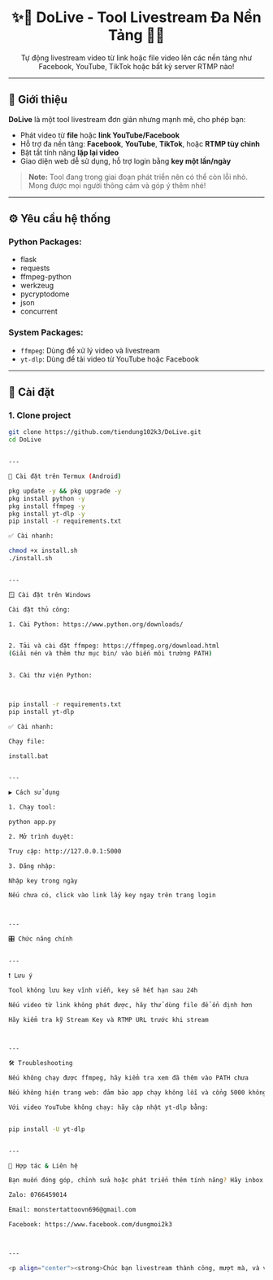 <h1 align="center">✨🎥 DoLive - Tool Livestream Đa Nền Tảng 🎥✨</h1>

<p align="center">
  Tự động livestream video từ link hoặc file video lên các nền tảng như Facebook, YouTube, TikTok hoặc bất kỳ server RTMP nào!  
</p>

---

## 🌟 Giới thiệu

**DoLive** là một tool livestream đơn giản nhưng mạnh mẽ, cho phép bạn:
- Phát video từ **file** hoặc **link YouTube/Facebook**
- Hỗ trợ đa nền tảng: **Facebook**, **YouTube**, **TikTok**, hoặc **RTMP tùy chỉnh**
- Bật tắt tính năng **lặp lại video**
- Giao diện web dễ sử dụng, hỗ trợ login bằng **key một lần/ngày**

> **Note:** Tool đang trong giai đoạn phát triển nên có thể còn lỗi nhỏ. Mong được mọi người thông cảm và góp ý thêm nhé!

---

## ⚙️ Yêu cầu hệ thống

### Python Packages:
- flask
- requests
- ffmpeg-python
- werkzeug
- pycryptodome
- json
- concurrent

### System Packages:
- `ffmpeg`: Dùng để xử lý video và livestream
- `yt-dlp`: Dùng để tải video từ YouTube hoặc Facebook

---

## 🚀 Cài đặt

### 1. Clone project

```bash
git clone https://github.com/tiendung102k3/DoLive.git
cd DoLive


---

🐧 Cài đặt trên Termux (Android)

pkg update -y && pkg upgrade -y
pkg install python -y
pkg install ffmpeg -y
pkg install yt-dlp -y
pip install -r requirements.txt

✅ Cài nhanh:

chmod +x install.sh
./install.sh


---

🪟 Cài đặt trên Windows

Cài đặt thủ công:

1. Cài Python: https://www.python.org/downloads/


2. Tải và cài đặt ffmpeg: https://ffmpeg.org/download.html
(Giải nén và thêm thư mục bin/ vào biến môi trường PATH)


3. Cài thư viện Python:



pip install -r requirements.txt
pip install yt-dlp

✅ Cài nhanh:

Chạy file:

install.bat


---

▶️ Cách sử dụng

1. Chạy tool:

python app.py

2. Mở trình duyệt:

Truy cập: http://127.0.0.1:5000

3. Đăng nhập:

Nhập key trong ngày

Nếu chưa có, click vào link lấy key ngay trên trang login



---

🎛️ Chức năng chính


---

❗ Lưu ý

Tool không lưu key vĩnh viễn, key sẽ hết hạn sau 24h

Nếu video từ link không phát được, hãy thử dùng file để ổn định hơn

Hãy kiểm tra kỹ Stream Key và RTMP URL trước khi stream



---

🛠️ Troubleshooting

Nếu không chạy được ffmpeg, hãy kiểm tra xem đã thêm vào PATH chưa

Nếu không hiện trang web: đảm bảo app chạy không lỗi và cổng 5000 không bị chặn

Với video YouTube không chạy: hãy cập nhật yt-dlp bằng:


pip install -U yt-dlp


---

🤝 Hợp tác & Liên hệ

Bạn muốn đóng góp, chỉnh sửa hoặc phát triển thêm tính năng? Hãy inbox ngay nhé!

Zalo: 0766459014

Email: monstertattoovn696@gmail.com

Facebook: https://www.facebook.com/dungmoi2k3



---

<p align="center"><strong>Chúc bạn livestream thành công, mượt mà, và viral cháy máy nhé! 🔥</strong></p>
